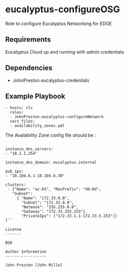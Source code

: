 eucalyptus-configureOSG
=======================

Role to configure Eucalyptus Networking for EDGE

Requirements
------------

Eucalyptus Cloud up and running with admin credentials

Dependencies
------------

- JohnPreston.eucalyptus-credentials

Example Playbook
----------------

```
- hosts: clc
  roles:
  - JohnPreston.eucalyptus-configureNetwork
  vars_files:
  - availability_zones.yml

```

The Availability Zone config file should be :

```

instance_dns_servers:
- "10.1.1.254"

instance_dns_domain: eucalyptus.internal

pub_ips:
- "10.104.6.1-10.104.6.30"

clusters:
 - {"Name": "az-01", "MacPrefix": "d0:0d",
   "Subnet":
     { "Name": "172.33.0.0",
       "Subnet": "172.33.0.0",
       "Netmask": "255.255.0.0",
       "Gateway": "172.33.255.253"},
       "PrivateIps": ["172.33.1.1-172.33.5.253"]}
[```

License
-------

BSD

Author Information
------------------

John Preston [John Mille]

